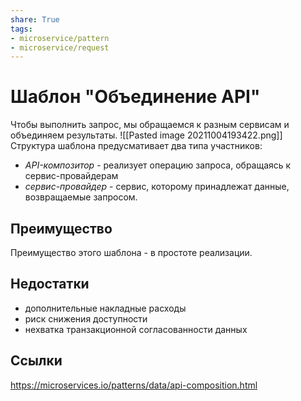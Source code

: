 ```yaml
---
share: True
tags: 
- microservice/pattern
- microservice/request
---
```

# Шаблон "Объединение API"
Чтобы выполнить запрос, мы обращаемся к разным сервисам и объединяем результаты.
![[Pasted image 20211004193422.png]]
Структура шаблона предусмативает два типа участников:
- *API-композитор* - реализует операцию запроса, обращаясь к сервис-провайдерам
- *сервис-провайдер* - сервис, которому принадлежат данные, возвращаемые запросом.
## Преимущество
Преимущество этого шаблона - в простоте реализации.
## Недостатки
- дополнительные накладные расходы
- риск снижения доступности
- нехватка транзакционной согласованности данных

## Ссылки
https://microservices.io/patterns/data/api-composition.html